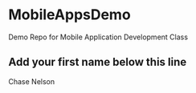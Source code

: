 # MobileAppsDemo
Demo Repo for Mobile Application Development Class

Add your first name below this line
-----------------------------------
Chase Nelson
